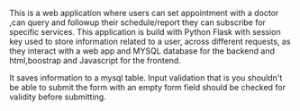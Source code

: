 
This is a web application where users can set appointment with a doctor ,can query and followup their schedule/report  they can subscribe for specific services. This application is build with Python Flask with session key used to store information related to a user, across different requests, as they interact with a web app and MYSQL database for the backend and html,boostrap and Javascript for the frontend.

It saves information to a mysql table. Input validation that is you shouldn't be able to submit the form with an empty form field should be checked for validity before submitting.